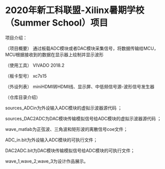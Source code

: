 # 2020年新工科联盟-Xilinx暑期学校（Summer School）项目
项目介绍：

（项目概要） 通过板载ADC模块或者DAC模块采集信号，将数据传输给MCU，MCU根据接收到的数据在显示器上绘制并显示波形 

（使用工具） VIVADO 2018.2 

（板卡型号） xc7s15 

（外设列表） miniHDMI转HDMI线、显示屏、中低频信号源-波形信号发生器 

（仓库目录介绍）

sources_ADCin为外设输入ADC模块的虚拟示波器源代码 ；

sources_DAC2ADC为DAC模块传输模拟信号给ADC模块的虚拟示波器源代码 ；

wave_matlab为正弦波、三角波和矩形波的离散信号coe文件；

ADC_in.bit为外设输入ADC模块的可执行文件；

DAC2ADC.bit为DAC模块传输模拟信号给ADC模块的可执行文件；

wave_1,wave_2,wave_3为设计作品展示。
